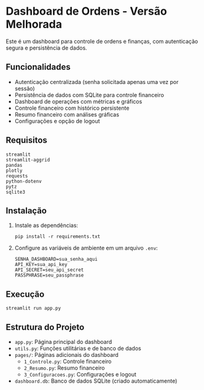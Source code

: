 # Dashboard de Ordens - Versão Melhorada

Este é um dashboard para controle de ordens e finanças, com autenticação segura e persistência de dados.

## Funcionalidades

- Autenticação centralizada (senha solicitada apenas uma vez por sessão)
- Persistência de dados com SQLite para controle financeiro
- Dashboard de operações com métricas e gráficos
- Controle financeiro com histórico persistente
- Resumo financeiro com análises gráficas
- Configurações e opção de logout

## Requisitos

```
streamlit
streamlit-aggrid
pandas
plotly
requests
python-dotenv
pytz
sqlite3
```

## Instalação

1. Instale as dependências:
   ```
   pip install -r requirements.txt
   ```

2. Configure as variáveis de ambiente em um arquivo `.env`:
   ```
   SENHA_DASHBOARD=sua_senha_aqui
   API_KEY=sua_api_key
   API_SECRET=seu_api_secret
   PASSPHRASE=seu_passphrase
   ```

## Execução

```
streamlit run app.py
```

## Estrutura do Projeto

- `app.py`: Página principal do dashboard
- `utils.py`: Funções utilitárias e de banco de dados
- `pages/`: Páginas adicionais do dashboard
  - `1_Controle.py`: Controle financeiro
  - `2_Resumo.py`: Resumo financeiro
  - `3_Configuracoes.py`: Configurações e logout
- `dashboard.db`: Banco de dados SQLite (criado automaticamente)
